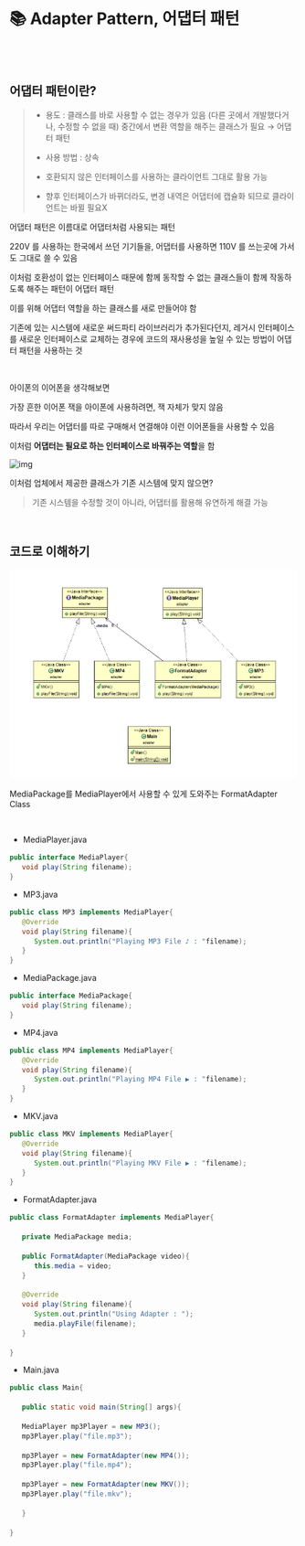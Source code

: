 # 📚 Adapter Pattern, 어댑터 패턴

<br>

<br>

## 어댑터 패턴이란?

> - 용도 : 클래스를 바로 사용할 수 없는 경우가 있음 (다른 곳에서 개발했다거나, 수정할 수 없을 때)
>   중간에서 변환 역할을 해주는 클래스가 필요 → 어댑터 패턴
>
> - 사용 방법 : 상속
> - 호환되지 않은 인터페이스를 사용하는 클라이언트 그대로 활용 가능
>
> - 향후 인터페이스가 바뀌더라도, 변경 내역은 어댑터에 캡슐화 되므로 클라이언트는 바뀔 필요X

어댑터 패턴은 이름대로 어댑터처럼 사용되는 패턴

220V 를 사용하는 한국에서 쓰던 기기들을, 어댑터를 사용하면 110V 를 쓰는곳에 가서도 그대로 쓸 수 있음

이처럼 호환성이 없는 인터페이스 때문에 함께 동작할 수 없는 클래스들이 함께 작동하도록 해주는 패턴이 어댑터 패턴

이를 위해 어댑터 역할을 하는 클래스를 새로 만들어야 함

기존에 있는 시스템에 새로운 써드파티 라이브러리가 추가된다던지, 레거시 인터페이스를 새로운 인터페이스로 교체하는 경우에 코드의 재사용성을 높일 수 있는 방법이 어댑터 패턴을 사용하는 것

<br>

아이폰의 이어폰을 생각해보면

가장 흔한 이어폰 잭을 아이폰에 사용하려면, 잭 자체가 맞지 않음

따라서 우리는 어댑터를 따로 구매해서 연결해야 이런 이어폰들을 사용할 수 있음

이처럼 **어댑터는 필요로 하는 인터페이스로 바꿔주는 역할**을 함

![img](https://t1.daumcdn.net/cfile/tistory/99F3134C5C6A152D31)

이처럼 업체에서 제공한 클래스가 기존 시스템에 맞지 않으면?

> 기존 시스템을 수정할 것이 아니라, 어댑터를 활용해 유연하게 해결 가능

<br>

## 코드로 이해하기

![image](../image/adapter_class.png)

MediaPackage를 MediaPlayer에서 사용할 수 있게 도와주는 FormatAdapter Class

<br>

- MediaPlayer.java

```java
public interface MediaPlayer{
   void play(String filename);
}
```

- MP3.java

```java
public class MP3 implements MediaPlayer{
   @Override
   void play(String filename){
      System.out.println("Playing MP3 File ♪ : "filename);
   }
}
```

- MediaPackage.java

```java
public interface MediaPackage{
   void play(String filename);
}
```

- MP4.java

```java
public class MP4 implements MediaPlayer{
   @Override
   void play(String filename){
      System.out.println("Playing MP4 File ▶ : "filename);
   }
}
```

- MKV.java

```java
public class MKV implements MediaPlayer{
   @Override
   void play(String filename){
      System.out.println("Playing MKV File ▶ : "filename);
   }
}
```

- FormatAdapter.java

```java
public class FormatAdapter implements MediaPlayer{

   private MediaPackage media;

   public FormatAdapter(MediaPackage video){
      this.media = video;
   }

   @Override
   void play(String filename){
      System.out.println("Using Adapter : ");
      media.playFile(filename);
   }

}
```

- Main.java

```java
public class Main{

   public static void main(String[] args){

   MediaPlayer mp3Player = new MP3();
   mp3Player.play("file.mp3");

   mp3Player = new FormatAdapter(new MP4());
   mp3Player.play("file.mp4");

   mp3Player = new FormatAdapter(new MKV());
   mp3Player.play("file.mkv");

   }

}
```
